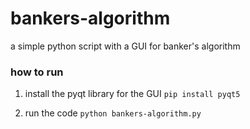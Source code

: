 # bankers-algorithm
a simple python script with a GUI for banker's algorithm

### how to run 

1. install the pyqt library for the GUI
`pip install pyqt5`

2. run the code
`python bankers-algorithm.py`
